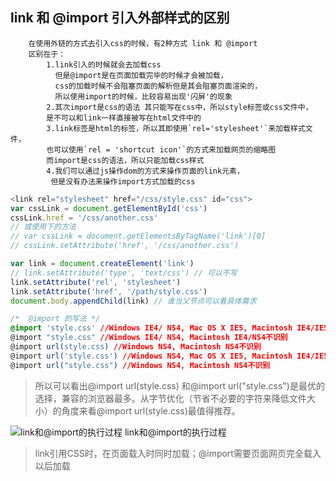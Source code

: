## link 和 @import 引入外部样式的区别
```shell
	在使用外链的方式去引入css的时候，有2种方式 link 和 @import
	区别在于：
		1.link引入的时候就会去加载css
		  但是@import是在页面加载完毕的时候才会被加载，
		  css的加载时候不会阻塞页面的解析但是其会阻塞页面渲染的，
		  所以使用import的时候，比较容易出现'闪屏'的现象
		2.其次import是css的语法 其只能写在css中，所以style标签或css文件中，
		是不可以和link一样直接被写在html文件中的
		3.link标签是html的标签，所以其即使用`rel='stylesheet'`来加载样式文件，
		也可以使用`rel = 'shortcut icon'`的方式来加载网页的缩略图
		而import是css的语法，所以只能加载css样式
		4.我们可以通过js操作dom的方式来操作页面的link元素，
		 但是没有办法来操作import方式加载的css
```
```js
<link rel="stylesheet" href="/css/style.css" id="css">
var cssLink = document.getElementById('css')
cssLink.href = '/css/another.css'
// 或使用下的方法
// var cssLink = document.getElementsByTagName('link')[0]
// cssLink.setAttribute('href', '/css/another.css')
```
```js
var link = document.createElement('link')
// link.setAttribute('type', 'text/css') // 可以不写
link.setAttribute('rel', 'stylesheet')
link.setAttribute('href', '/path/style.css')
document.body.appendChild(link) // 谁当父节点可以看具体需求
```
```css
/*  @import 的写法 */
@import 'style.css' //Windows IE4/ NS4, Mac OS X IE5, Macintosh IE4/IE5/NS4不识别
@import "style.css" //Windows IE4/ NS4, Macintosh IE4/NS4不识别
@import url(style.css) //Windows NS4, Macintosh NS4不识别
@import url('style.css') //Windows NS4, Mac OS X IE5, Macintosh IE4/IE5/NS4不识别
@import url("style.css") //Windows NS4, Macintosh NS4不识别
```
> 所以可以看出@import url(style.css) 和@import url("style.css")是最优的选择，兼容的浏览器最多。从字节优化（节省不必要的字符来降低文件大小）的角度来看@import url(style.css)最值得推荐。

![link和@import的执行过程](https://www.showdoc.cc/server/api/common/visitfile/sign/db764f20c7ea069483745cf6e02e71a4?showdoc=.jpg)
link和@import的执行过程

> link引用CSS时，在页面载入时同时加载；@import需要页面网页完全载入以后加载